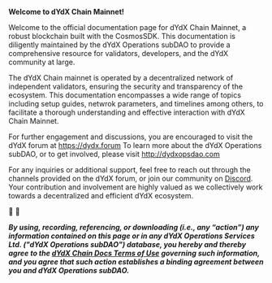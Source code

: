 **Welcome to dYdX Chain Mainnet!**

Welcome to the official documentation page for dYdX Chain Mainnet, a robust blockchain built with the CosmosSDK. This documentation is diligently maintained by the dYdX Operations subDAO to provide a comprehensive resource for validators, developers, and the dYdX community at large.

The dYdX Chain mainnet is operated by a decentralized network of independent validators, ensuring the security and transparency of the ecosystem. This documentation encompasses a wide range of topics including setup guides, netwrok parameters, and timelines among others, to facilitate a thorough understanding and effective interaction with dYdX Chain Mainnet.

For further engagement and discussions, you are encouraged to visit the dYdX forum at https://dydx.forum
To learn more about the dYdX Operations subDAO, or to get involved, please visit http://dydxopsdao.com

For any inquiries or additional support, feel free to reach out through the channels provided on the dYdX forum, or join our community on [Discord](https://discord.com/invite/dydx). Your contribution and involvement are highly valued as we collectively work towards a decentralized and efficient dYdX ecosystem.

🦔 💜

***By using, recording, referencing, or downloading (i.e., any “action”) any information contained on this page or in any dYdX Operations Services Ltd. ("dYdX Operations subDAO") database, you hereby and thereby agree to the [dYdX Chain Docs Terms of Use](https://docs.dydx.trade/general/terms_of_use) governing such information, and you agree that such action establishes a binding agreement between you and dYdX Operations subDAO.***

